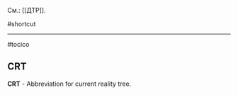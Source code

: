 См.: [[ДТР]].

#shortcut




<hr/>

#tocico

## CRT

<b>CRT</b> - Abbreviation for current reality tree. 



